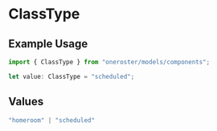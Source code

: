 # ClassType

## Example Usage

```typescript
import { ClassType } from "oneroster/models/components";

let value: ClassType = "scheduled";
```

## Values

```typescript
"homeroom" | "scheduled"
```